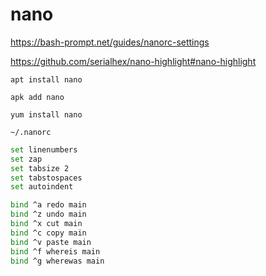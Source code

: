 # nano

https://bash-prompt.net/guides/nanorc-settings

https://github.com/serialhex/nano-highlight#nano-highlight

```shell
apt install nano
```

```shell
apk add nano
```

```shell
yum install nano
```

`~/.nanorc`
```bash
set linenumbers
set zap
set tabsize 2
set tabstospaces
set autoindent

bind ^a redo main
bind ^z undo main
bind ^x cut main
bind ^c copy main
bind ^v paste main
bind ^f whereis main
bind ^g wherewas main
```
